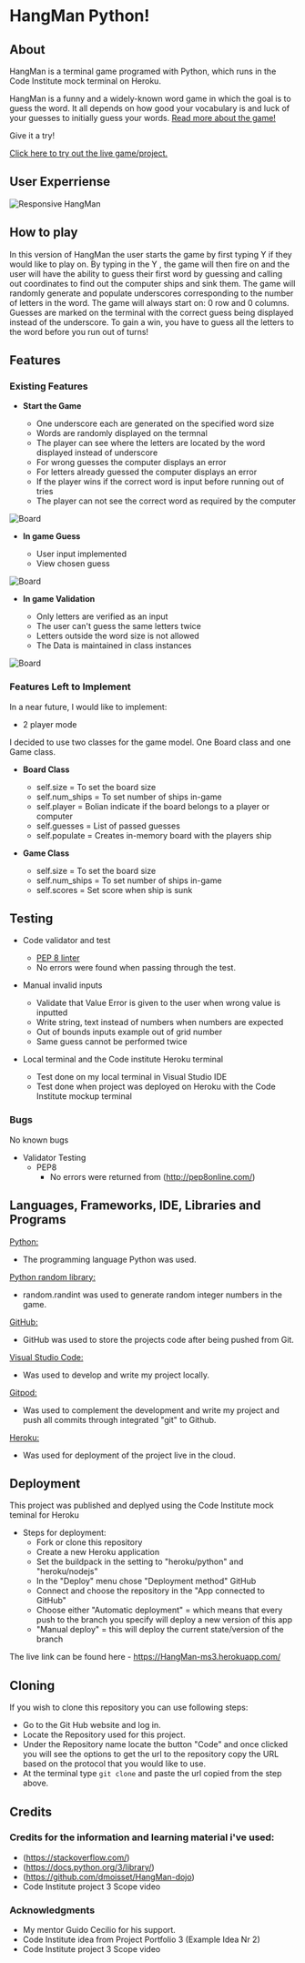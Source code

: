 # HangMan Python!

## About 

HangMan is a terminal game programed with Python, which runs in the Code Institute mock terminal on Heroku.

HangMan is a funny and a widely-known word game in which the goal is to guess the word.
It all depends on how good your vocabulary is and luck of your guesses to initially guess your words. 
[Read more about the game!](https://en.wikipedia.org/wiki/Hangman_(game))


Give it a try!

[Click here to try out the live game/project.](https://HangMan-ms3.herokuapp.com/)



## User Experriense

![Responsive HangMan](assets/readmeimg/responsivepython.png)



## How to play

In this version of HangMan the user starts the game by first typing Y if they would like to play on.
By typing in the Y , the game will then fire on and the user will have the ability to guess their first word
by guessing and calling out coordinates to find out the computer ships and sink them.
The game will randomly generate and populate underscores corresponding to the number of letters in the word.
The game will always start on: 0 row and 0 columns.
Guesses are marked on the terminal with the correct guess being displayed instead of the underscore.
To gain a win, you have to guess all the letters to the word before you run out of turns!



## Features 

### Existing Features

- __Start the Game__

  - One underscore each are generated on the specified word size
  - Words are randomly displayed on the termnal
  - The player can see where the letters are located by the word displayed instead of underscore 
  - For wrong guesses the computer displays an error
  - For letters already guessed the computer displays an error
  - If the player wins if the correct word is input before running out of tries
  - The player can not see the correct word as required by the computer  

![Board](assets/readmeimg/startgame.png)



- __In game Guess__

  - User input implemented 
  - View chosen guess
  

![Board](assets/readmeimg/gameguess.png)



- __In game Validation__

  - Only letters are verified as an input
  - The user can't guess the same letters twice
  - Letters outside the word size is not allowed
  - The Data is maintained in class instances
  

![Board](assets/readmeimg/gamevalidation.png)



### Features Left to Implement
In a near future, I would like to implement:
- 2 player mode




I decided to use two classes for the game model. One Board class and one Game class. 

- __Board Class__
  - self.size = To set the board size
  - self.num_ships = To set number of ships in-game
  - self.player = Bolian indicate if the board belongs to a player or computer
  - self.guesses = List of passed guesses
  - self.populate = Creates in-memory board with the players ship
  
  
- __Game Class__
  - self.size = To set the board size
  - self.num_ships = To set number of ships in-game
  - self.scores = Set score when ship is sunk



## Testing 

- Code validator and test
  - [PEP 8 linter](http://pep8online.com/)
  - No errors were found when passing through the test.

- Manual invalid inputs
  - Validate that Value Error is given to the user when wrong value is inputted
  - Write string, text instead of numbers when numbers are expected
  - Out of bounds inputs example out of grid number
  - Same guess cannot be performed twice

- Local terminal and the Code institute Heroku terminal
  - Test done on my local terminal in Visual Studio IDE
  - Test done when project was deployed on Heroku with the Code Institute mockup terminal


### Bugs

No known bugs
  

- Validator Testing
  - PEP8
    - No errors were returned from (http://pep8online.com/)


## Languages, Frameworks, IDE, Libraries and Programs

[Python:](https://en.wikipedia.org/wiki/History_of_Python)
- The programming language Python was used. 

[Python random library:](https://docs.python.org/3/library/random.html)
- random.randint was used to generate random integer numbers in the game. 

[GitHub:](https://github.com/)
- GitHub was used to store the projects code after being pushed from Git.

[Visual Studio Code:](https://code.visualstudio.com/)
- Was used to develop and write my project locally.

[Gitpod:](https://www.gitpod.io/)
- Was used to complement the development and write my project and push all commits through integrated "git" to Github.

[Heroku:](https://www.heroku.com/what)
- Was used for deployment of the project live in the cloud.



## Deployment

This project was published and deplyed using the Code Institute mock teminal for Heroku
 - Steps for deployment: 
   - Fork or clone this repository
   - Create a new Heroku application
   - Set the buildpack in the setting to "heroku/python" and "heroku/nodejs"
   - In the "Deploy" menu chose "Deployment method" GitHub
   - Connect and choose the repository in the "App connected to GitHub" 
   - Choose either "Automatic deployment" = which means that every push to the branch you specify will deploy a new version of this app 
   - "Manual deploy" = this will deploy the current state/version of the branch   

The live link can be found here - https://HangMan-ms3.herokuapp.com/



## Cloning

If you wish to clone this repository you can use following steps:
 - Go to the Git Hub website and log in.
 - Locate the Repository used for this project.
 - Under the Repository name locate the button "Code" and once clicked you will see the options to get the url to the repository
   copy the URL based on the protocol that you would like to use. 
 - At the terminal type `git clone` and paste the url copied from the step above.



## Credits 

### Credits for the information and learning material i've used:

- (https://stackoverflow.com/)
- (https://docs.python.org/3/library/)
- (https://github.com/dmoisset/HangMan-dojo)
- Code Institute project 3 Scope video

### Acknowledgments

- My mentor Guido Cecilio for his support.
- Code Institute idea from Project Portfolio 3 (Example Idea Nr 2)
- Code Institute project 3 Scope video 
